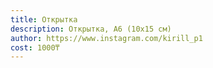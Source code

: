 ```yaml
---
title: Открытка
description: Открытка, А6 (10х15 см)
author: https://www.instagram.com/kirill_p1
cost: 1000₸
---
```

